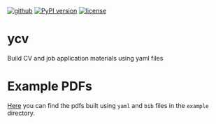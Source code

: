 [![github](https://img.shields.io/badge/GitHub-ycv-blue.svg)](https://github.com/md-arif-shaikh/ycv)
[![PyPI version](https://badge.fury.io/py/ycv.svg)](https://pypi.org/project/ycv)
[![license](https://img.shields.io/badge/license-MIT-blue.svg)](https://github.com/md-arif-shaikh/ycv/blob/main/LICENSE)

# ycv
Build CV and job application materials using yaml files

# Example PDFs
[Here](https://github.com/md-arif-shaikh/ycv/tree/pdflatex/examples/fancyJob) you can find the pdfs built using `yaml` and `bib` files in the `example` directory.
